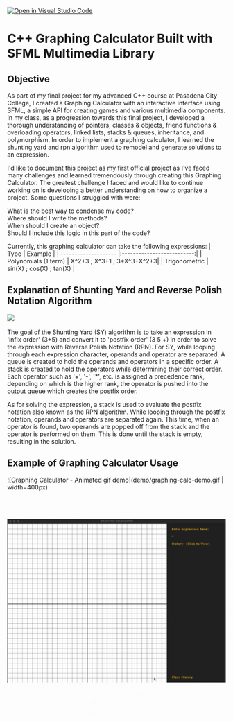 [![Open in Visual Studio Code](https://classroom.github.com/assets/open-in-vscode-c66648af7eb3fe8bc4f294546bfd86ef473780cde1dea487d3c4ff354943c9ae.svg)](https://classroom.github.com/online_ide?assignment_repo_id=8027954&assignment_repo_type=AssignmentRepo)
# C++ Graphing Calculator Built with SFML Multimedia Library

## Objective
As part of my final project for my advanced C++ course at Pasadena City College, I created a Graphing Calculator with an interactive interface using SFML, a simple API for creating games and various multimedia components. In my class, as a progression towards this final project, I developed a thorough understanding of pointers, classes & objects, friend functions & overloading operators, linked lists, stacks & queues, inheritance, and polymorphism. In order to implement a graphing calculator, I learned the shunting yard and rpn algorithm used to remodel and generate solutions to an expression. 

I'd like to document this project as my first official project as I've faced many challenges and learned tremendously through creating this Graphing Calculator. The greatest challenge I faced and would like to continue working on is developing a better understanding on how to organize a project. Some questions I struggled with were:

What is the best way to condense my code? <br>
Where should I write the methods? <br>
When should I create an object? <br>
Should I include this logic in this part of the code? <br>

Currently, this graphing calculator can take the following expressions:
| Type                 | Example                    | 
| -------------------- |:--------------------------:| 
| Polynomials (1 term) | X^2+3 ; X^3+1 ; 3*X^3+X^2+3| 
| Trigonometric        | sin(X) ; cos(X) ; tan(X)   | 

## Explanation of Shunting Yard and Reverse Polish Notation Algorithm
<img src="https://upload.wikimedia.org/wikipedia/commons/thumb/2/24/Shunting_yard.svg/1000px-Shunting_yard.svg.png" width="600">

The goal of the Shunting Yard (SY) algorithm is to take an expression in 'infix order' (3+5) and convert it to 'postfix order' (3 5 +) in order to solve the expression with Reverse Polish Notation (RPN). For SY, while looping through each expression character, operands and operator are separated. A queue is created to hold the operands and operators in a specific order. A stack is created to hold the operators while determining their correct order. Each operator such as '+', '-', '*', etc. is assigned a precedence rank, depending on which is the higher rank, the operator is pushed into the output queue which creates the postfix order.

As for solving the expression, a stack is used to evaluate the postfix notation also known as the RPN algorithm. While looping through the postfix notation, operands and operators are separated again. This time, when an operator is found, two operands are popped off from the stack and the operator is performed on them. This is done until the stack is empty, resulting in the solution. 

## Example of Graphing Calculator Usage

![Graphing Calculator - Animated gif demo](demo/graphing-calc-demo.gif | width=400px)

<img src='demo/graphing-calc-demo.gif' width="600">



